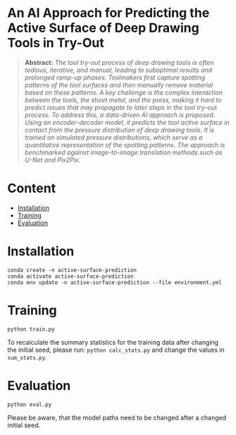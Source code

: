 # An AI Approach for Predicting the Active Surface of Deep Drawing Tools in Try-Out

> **Abstract:**
> *The tool try-out process of deep drawing tools is often tedious, iterative, and manual, leading to suboptimal results and prolonged ramp-up phases. Toolmakers first capture spotting patterns of the tool surfaces and then manually remove material based on these patterns. A key challenge is the complex interaction between the tools, the sheet metal, and the press, making it hard to predict issues that may propagate to later steps in the tool try-out process. To address this, a data-driven AI approach is proposed. Using an encoder-decoder model, it predicts the tool active surface in contact from the pressure distribution of deep drawing tools. It is trained on simulated pressure distributions, which serve as a quantitative representation of the spotting patterns. The approach is benchmarked against image-to-image translation methods such as U-Net and Pix2Pix.*
# Content
- [Installation](#installation)
- [Training](#training)
- [Evaluation](#evaluation)

# Installation

```
conda create -n active-surface-prediction
conda activate active-surface-prediction
conda env update -n active-surface-prediction --file environment.yml
```

# Training

```
python train.py
```
To recalculate the summary statistics for the training data after changing the initial seed, please run: `python calc_stats.py` and change the values in `sum_stats.py`.

# Evaluation

```
python eval.py
```
Please be aware, that the model paths need to be changed after a changed initial seed. 